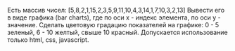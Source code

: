 Есть массив чисел:
[5,8,2,1,15,2,3,5,9,11,10,4,3,14,1,7,10,3,2,13]
Вывести его в виде графика (bar charts), где по оси x - индекс элемента, по оси y - значение. Сделать цветовую градацию показателей на графике: 0 - 5 зеленый, 6 - 10 желтый, свыше 10 красный. Допускается использование только html, css, javascript. 
